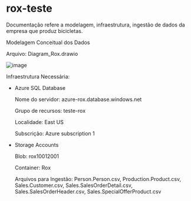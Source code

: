 # rox-teste

Documentação refere a modelagem, infraestrutura, ingestão de dados da empresa que produz bicicletas. 

Modelagem Conceitual dos Dados

Arquivo: Diagram_Rox.drawio

![image](https://user-images.githubusercontent.com/106120582/169947455-1df015fa-d9a2-4b37-9cc4-61fdba28e7c0.png)

Infraestrutura Necessária: 
- Azure SQL Database

  Nome do servidor: azure-rox.database.windows.net
  
  Grupo de recursos: teste-rox
  
  Localidade: East US
  
  Subscrição: Azure subscription 1

- Storage Accounts
  
  Blob: rox10012001
  
  Container: Rox
  
  Arquivos para Ingestão: Person.Person.csv, Production.Product.csv, Sales.Customer.csv, Sales.SalesOrderDetail.csv, Sales.SalesOrderHeader.csv, Sales.SpecialOfferProduct.csv
